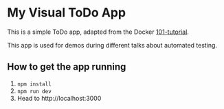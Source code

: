 # My Visual ToDo App

This is a simple ToDo app, adapted from the Docker 
[101-tutorial](https://github.com/dockersamples/101-tutorial).

This app is used for demos during different talks about automated
testing.


## How to get the app running
1. `npm install`
2. `npm run dev`
3. Head to http://localhost:3000
